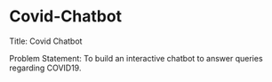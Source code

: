 # Covid-Chatbot
Title: Covid Chatbot

Problem Statement: To build an interactive chatbot to answer queries regarding COVID19.

